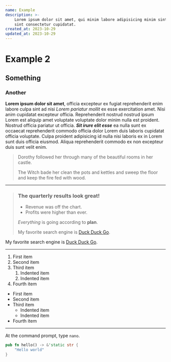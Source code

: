 ```yaml
---
name: Example
description: >-
    Lorem ipsum dolor sit amet, qui minim labore adipisicing minim sint cillum
    sint consectetur cupidatat.
created_at: 2023-10-29
updated_at: 2023-10-29
---
```


# Example 2

## Something

### Another

**Lorem ipsum dolor sit amet**, officia excepteur ex fugiat reprehenderit enim
labore culpa sint ad nisi *Lorem pariatur mollit* ex esse exercitation amet. Nisi
anim cupidatat excepteur officia. Reprehenderit nostrud nostrud ipsum Lorem est
aliquip amet voluptate voluptate dolor minim nulla est proident. Nostrud officia
pariatur ut officia. ***Sit irure elit esse*** ea nulla sunt ex occaecat reprehenderit
commodo officia dolor Lorem duis laboris cupidatat officia voluptate. Culpa
proident adipisicing id nulla nisi laboris ex in Lorem sunt duis officia
eiusmod. Aliqua reprehenderit commodo ex non excepteur duis sunt velit enim.

> Dorothy followed her through many of the beautiful rooms in her castle.
>
> The Witch bade her clean the pots and kettles and sweep the floor and keep the
> fire fed with wood.

---

> ### The quarterly results look great!
>
> - Revenue was off the chart.
> - Profits were higher than ever.
>
>  *Everything* is going according to **plan**.
> 
> My favorite search engine is [Duck Duck Go](https://duckduckgo.com).

My favorite search engine is [Duck Duck Go](https://duckduckgo.com).

---

1. First item
1. Second item
1. Third item
    1. Indented item
    1. Indented item
1. Fourth item

- First item
- Second item
- Third item
    - Indented item
    - Indented item
- Fourth item

---

At the command prompt, type `nano`.

```rust
pub fn hello() -> &'static str {
    "Hello world"
}
```
